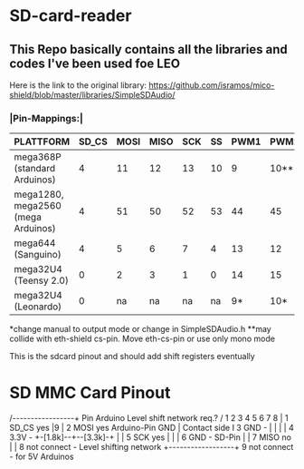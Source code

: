 # SD-card-reader
## This Repo basically contains all the libraries and codes I've been used foe LEO

Here is the link to the original library:
https://github.com/isramos/mico-shield/blob/master/libraries/SimpleSDAudio/


### |Pin-Mappings:|                              


|PLATTFORM                             |SD_CS| MOSI| MISO| SCK| SS |PWM1| PWM2| Ocx1| Ocx2|
|--------------------------------------|-----|-----|-----|----|----|----|-----|-----|-----|
|mega368P         (standard Arduinos)  |  4  | 11  | 12  | 13 | 10 | 9  | 10**| 1A  | 1B  |
| mega1280, mega2560 (mega Arduinos)   | 4   | 51  | 50  | 52 | 53 | 44 | 45  | 5C  |5B   | 
|mega644 (Sanguino)                    |4    |5    |6    |7   |4   |13  |12   |1A   |1B   |
| mega32U4 (Teensy 2.0)                |0    |2    |3    |1   |0   |14  |15   |1A   |1B   |
| mega32U4 (Leonardo)                  |0    |na   |na   |na  |na  |9*  | 10*  |1A  |1B   |


 *change manual to output mode or change in SimpleSDAudio.h 
 **may collide with eth-shield cs-pin. Move eth-cs-pin or use only mono mode
 

This is the sdcard pinout and should add shift registers eventually
 
   SD MMC Card Pinout
  =================================================================================
 
   /-----------------+  Pin   Arduino       Level shift network req.? 
  /  1 2 3 4 5 6 7 8 |   1    SD_CS         yes
  |9                 |   2    MOSI          yes       Arduino-Pin            GND
  |   Contact side   I   3    GND           -             |                   |
  |                  |   4    3.3V          -             +-[1.8k]--+--[3.3k]-+
  |                  |   5    SCK           yes                     |
  |                  |   6    GND           -                     SD-Pin
  |                  |   7    MISO          no                                 
  |                  |   8    not connect   -          Level shifting network 
  +------------------+   9    not connect   -             for 5V Arduinos
 
